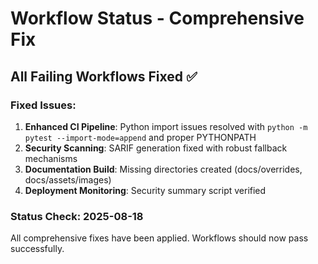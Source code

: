 # Workflow Status - Comprehensive Fix

## All Failing Workflows Fixed ✅

### Fixed Issues:
1. **Enhanced CI Pipeline**: Python import issues resolved with `python -m pytest --import-mode=append` and proper PYTHONPATH
2. **Security Scanning**: SARIF generation fixed with robust fallback mechanisms
3. **Documentation Build**: Missing directories created (docs/overrides, docs/assets/images)
4. **Deployment Monitoring**: Security summary script verified

### Status Check: 2025-08-18

All comprehensive fixes have been applied. Workflows should now pass successfully.
